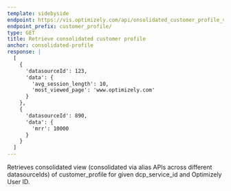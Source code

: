 ```yaml
---
template: sidebyside
endpoint: https://vis.optimizely.com/api/onsolidated_customer_profile_view/<dcp_service_id>/<optimizely_id>
endpoint_prefix: customer_profile/
type: GET
title: Retrieve consolidated customer profile
anchor: consolidated-profile
response: |
  [
    {
      'datasourceId': 123,
      'data': {
        'avg_session_length': 10,
        'most_viewed_page': 'www.optimizely.com'
      }
    },
    {
      'datasourceId': 890,
      'data': {
        'mrr': 10000
      }
    }
  ]
---
```


Retrieves consolidated view (consolidated via alias APIs across different datasourceIds) of customer_profile for given dcp_service_id and Optimizely User ID.
